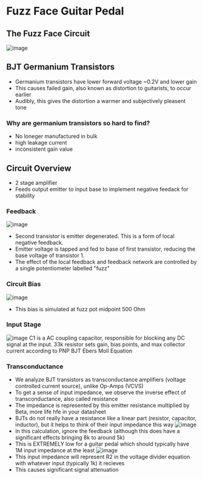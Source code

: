 # Fuzz Face Guitar Pedal

## The Fuzz Face Circuit
![image](https://github.com/user-attachments/assets/d238433e-f945-4119-aca1-6a3b554279a7)

## BJT Germanium Transistors
  - Germanium transistors have lower forward voltage ~0.2V and lower gain
  - This causes failed gain, also known as distortion to guitarists, to occur earlier
  - Audibly, this gives the distortion a warmer and subjectively pleasent tone

### Why are germanium transistors so hard to find?
  - No loneger manufactured in bulk
  - high leakage current
  - inconsistent gain value

## Circuit Overview
 - 2 stage amplifier
 - Feeds output emitter to input base to implement negative feedack for stability
 
### Feedback
   ![image](https://github.com/user-attachments/assets/b606f459-f566-4f92-a2d4-28c41c535434)
  - Second transistor is emitter degenerated. This is a form of local negative feedback. 
  - Emitter voltage is tapped and fed to base of first transistor, reducing the base voltage of transistor 1.
  - The effect of the local feedback and feedback network are controlled by a single potentiometer labelled "fuzz"

### Circuit Bias
  ![image](https://github.com/user-attachments/assets/c5c1313c-ff0c-41a1-90c7-1636e652557d)
  - This bias is simulated at fuzz pot midpoint 500 Ohm

### Input Stage
  ![image](https://github.com/user-attachments/assets/d455799c-f736-41f4-b0e1-5e6ecb20e7bf)
  C1 is a AC coupling capacitor, responsible for blocking any DC signal at the input. 33k resistor sets gain, bias points, and max collector current according to PNP BJT Ebers Moll Equation

### Transconductance
  - We analyze BJT transistors as transconductance amplifiers (voltage controlled current source), unlike Op-Amps (VCVS)
  - To get a sense of input impedance, we observe the inverse effect of transconductance, also called resistance
  - The impedance is represented by this emitter resistance multiplied by Beta, more life hfe in your datasheet
  - BJTs do not really have a resistance like a linear part (resistor, capacitor, inductor), but it helps to think of their input impedance this way
  ![image](https://github.com/user-attachments/assets/268068b2-e6bd-476e-987c-7f64c7e46e20)
  - In this calculation, ignore the feedback (although this does have a significant effects bringing 8k to around 5k)
  - This is EXTREMELY low for a guitar pedal which should typically have 1M input impedance at the least
  ![image](https://github.com/user-attachments/assets/bf0e167d-76f8-4395-b858-7390cda14771)
  - This input impedance will represent R2 in the voltage divider equation with whatever input (typically 1k) it recieves
  - This causes significant signal attenuation 



